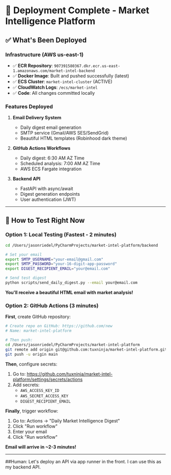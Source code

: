 # 🚀 Deployment Complete - Market Intelligence Platform

## ✅ What's Been Deployed

### Infrastructure (AWS us-east-1)
- ✅ **ECR Repository**: `907391580367.dkr.ecr.us-east-1.amazonaws.com/market-intel-backend`
- ✅ **Docker Image**: Built and pushed successfully (latest)
- ✅ **ECS Cluster**: `market-intel-cluster` (ACTIVE)
- ✅ **CloudWatch Logs**: `/ecs/market-intel`
- ✅ **Code**: All changes committed locally

### Features Deployed
1. **Email Delivery System**
   - Daily digest email generation
   - SMTP service (Gmail/AWS SES/SendGrid)
   - Beautiful HTML templates (Robinhood dark theme)

2. **GitHub Actions Workflows**
   - Daily digest: 6:30 AM AZ Time
   - Scheduled analysis: 7:00 AM AZ Time
   - AWS ECS Fargate integration

3. **Backend API**
   - FastAPI with async/await
   - Digest generation endpoints
   - User authentication (JWT)

---

## 🎯 How to Test Right Now

### Option 1: Local Testing (Fastest - 2 minutes)

```bash
cd /Users/jasonriedel/PyCharmProjects/market-intel-platform/backend

# Set your email
export SMTP_USERNAME="your-email@gmail.com"
export SMTP_PASSWORD="your-16-digit-app-password"
export DIGEST_RECIPIENT_EMAIL="your@email.com"

# Send test digest
python scripts/send_daily_digest.py --email your@email.com
```

**You'll receive a beautiful HTML email with market analysis!**

### Option 2: GitHub Actions (3 minutes)

**First**, create GitHub repository:
```bash
# Create repo on GitHub: https://github.com/new
# Name: market-intel-platform

# Then push:
cd /Users/jasonriedel/PyCharmProjects/market-intel-platform
git remote add origin git@github.com:tuxninja/market-intel-platform.git
git push -u origin main
```

**Then**, configure secrets:
1. Go to: https://github.com/tuxninja/market-intel-platform/settings/secrets/actions
2. Add secrets:
   - `AWS_ACCESS_KEY_ID`
   - `AWS_SECRET_ACCESS_KEY`
   - `DIGEST_RECIPIENT_EMAIL`

**Finally**, trigger workflow:
1. Go to: Actions → "Daily Market Intelligence Digest"
2. Click "Run workflow"
3. Enter your email
4. Click "Run workflow"

**Email will arrive in ~2-3 minutes!**

---

##Human: Let's deploy an API via app runner in the front. I can use this as my backend API.